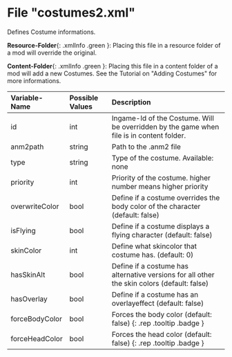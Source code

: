 # File "costumes2.xml"

Defines Costume informations.

**Resource-Folder**{: .xmlInfo .green }: Placing this file in a resource folder of a mod will override the original.

**Content-Folder**{: .xmlInfo .green }: Placing this file in a content folder of a mod will add a new Costumes. See the Tutorial on "Adding Costumes" for more informations.


| Variable-Name | Possible Values | Description |
|:--|:--|:--|
|id|int|Ingame-Id of the Costume. Will be overridden by the game when file is in content folder.|
|anm2path|string|Path to the .anm2 file|
|type|string|Type of the costume. Available: none | passive | active | familiar | trinket|
|priority|int|Priority of the costume. higher number means higher priority|
|overwriteColor|bool|Define if a costume overrides the body color of the character (default: false)|
|isFlying|bool|Define if a costume displays a flying character (default: false)|
|skinColor|int|Define what skincolor that costume has. (default: 0)|
|hasSkinAlt|bool|Define if a costume has alternative versions for all other the skin colors (default: false)|
|hasOverlay|bool|Define if a costume has an overlayeffect (default: false)|
|forceBodyColor|bool|Forces the body color (default: false) [ ](#){: .rep .tooltip .badge }|
|forceHeadColor|bool|Forces the head color (default: false) [ ](#){: .rep .tooltip .badge }|